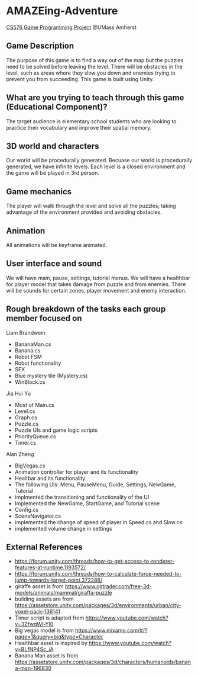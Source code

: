# AMAZEing-Adventure
[CS576 Game Programming Project](https://github.com/jerryy19/AMAZEing-Adventure) @UMass Amherst

## Game Description
The purpose of this game is to find a way out of the map but the puzzles need
to be solved before leaving the level. There will be obstacles in the level, such as
areas where they slow you down and enemies trying to prevent you from succeeding. 
This game is built using Unity. 

## What are you trying to teach through this game (Educational Component)?
The target audience is elementary school students who are looking to practice their
vocabulary and improve their spatial memory. 

## 3D world and characters
Our world will be procedurally generated. Becuase our world is procedurally generated, 
we have infinite levels. Each level is a closed environment and the game will be played 
in 3rd person.

## Game mechanics
The player will walk through the level and solve all the puzzles, taking advantage of 
the environment provided and avoiding obstacles. 

## Animation
All animations will be keyframe animated.

## User interface and sound
We will have main, pause, settings, tutorial menus. We will have a healthbar for player model
that takes damage from puzzle and from enemies. There will be sounds for certain zones, player 
movement and enemy interaction. 

## Rough breakdown of the tasks each group member focused on
Liam Brandwein
- BananaMan.cs
- Banana.cs
- Robot FSM
- Robot functionality
- SFX
- Blue mystery tile (Mystery.cs)
- WinBlock.cs

Jia Hui Yu
- Most of Main.cs
- Level.cs
- Graph.cs
- Puzzle.cs
- Puzzle UIs and game logic scripts
- PriorityQueue.cs
- Timer.cs
  
Alan Zheng
- BigVegas.cs 
- Animation controller for player and its functionality
- Healtbar and its functionality
- The following UIs: Menu, PauseMenu, Guide, Settings, NewGame, Tutorial
- implmented the transitioning and functionality of the UI
- Implemented the NewGame, StartGame, and Tutorial scene
- Config.cs
- SceneNavigator.cs
- implemented the change of speed of player in Speed.cs and Slow.cs
- implemented volume change in settings

## External References
- https://forum.unity.com/threads/how-to-get-access-to-renderer-features-at-runtime.1193572/
- https://forum.unity.com/threads/how-to-calculate-force-needed-to-jump-towards-target-point.372288/
- giraffe asset is from https://www.cgtrader.com/free-3d-models/animals/mammal/giraffa-puzzle
- building assets are from https://assetstore.unity.com/packages/3d/environments/urban/city-voxel-pack-136141
- Timer script is adapted from https://www.youtube.com/watch?v=3ZfwqWl-YI0
- Big vegas model is from https://www.mixamo.com/#/?page=1&query=big&type=Character
- Healthbar asset is inspired by https://www.youtube.com/watch?v=BLfNP4Sc_iA
- Banana Man asset is from https://assetstore.unity.com/packages/3d/characters/humanoids/banana-man-196830

